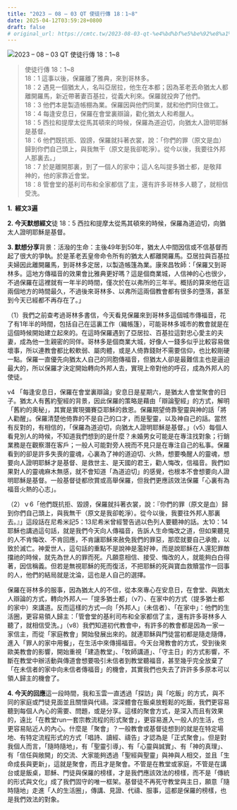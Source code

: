 ```yaml
---
title: "2023 – 08 – 03 QT 使徒行傳 18：1~8"
date: 2025-04-12T03:59:28+0800
draft: false
# original_url: https://cmtc.tw/2023-08-03-qt-%e4%bd%bf%e5%be%92%e8%a1%8c%e5%82%b3-18%ef%bc%9a18
---
```


![2023 – 08 – 03 QT  使徒行傳 18：1~8](/images/qt.jpg  "2023 – 08 – 03 QT  使徒行傳 18：1~8")

> 使徒行傳 18：1~8  
> 18：1 這事以後，保羅離了雅典，來到哥林多。  
> 18：2 遇見一個猶太人，名叫亞居拉，他生在本都；因為革老丟命猶太人都離開羅馬，新近帶著妻百基拉，從義大利來。保羅就投奔了他們。  
> 18：3 他們本是製造帳棚為業。保羅因與他們同業，就和他們同住做工。  
> 18：4 每逢安息日，保羅在會堂裏辯論，勸化猶太人和希臘人。  
> 18：5 西拉和提摩太從馬其頓來的時候，保羅為道迫切，向猶太人證明耶穌是基督。  
> 18：6 他們既抗拒、毀謗，保羅就抖著衣裳，說：「你們的罪（原文是血）歸到你們自己頭上，與我無干（原文是我卻乾淨）。從今以後，我要往外邦人那裏去。」  
> 18：7 於是離開那裏，到了一個人的家中；這人名叫提多猶士都，是敬拜　神的，他的家靠近會堂。  
> 18：8 管會堂的基利司布和全家都信了主，還有許多哥林多人聽了，就相信受洗。

**1.  經文3遍**

**2. 今天默想經文**徒 18：5 西拉和提摩太從馬其頓來的時候，保羅為道迫切，向猶太人證明耶穌是基督。

**3. 默想分享**背景：活潑的生命：主後49年到50年，猶太人中間因信或不信基督而起了很大的爭執。於是革老丟皇帝命令所有的猶太人都離開羅馬。亞居拉與百基拉夫婦因此離開羅馬，到哥林多定居，以製造帳篷為業。康來昌牧師：「保羅又到哥林多。這地方傳福音的效果會比雅典更好嗎？這是個商業城，人信神的心也很少，不過保羅在這裡就有一年半的時間，僅次於在以弗所的三年半。概括的算來他在這兩個地方的時間最久，不過後來哥林多、以弗所這兩個教會都有很多的墮落，甚至到今天已經都不再存在了。」

（1）我們之前查考過哥林多書信，今天看見保羅來到哥林多這個城市傳福音，花了有1年半的時間，包括自己在這裏工作（織帳篷），可能哥林多城市的教會就是在這個時候開始建立起來的。在這時保羅遇到了亞居拉、百基拉這對忠心愛主的夫妻，成為他一生親密的同伴。哥林多是個商業大城，好像人一錢多似乎比較容易做壞事，所以連教會都比較軟弱、屬肉體，或是人倚靠錢財不需要信仰，也比較剛硬一點。保羅一直優先向猶太人自己的同胞傳福音，但猶太人卻是最難信主也是逼迫最大的，所以保羅才決定開始轉向外邦人去，實現上帝對他的呼召，成為外邦人的使徒。

v4 「每逢安息日，保羅在會堂裏辯論」安息日是星期六，是猶太人會堂聚會的日子。猶太人有舊約聖經的背景，因此保羅的策略是藉由「辯論聖經」的方式，解明「舊約的奧秘」，其實是實現彌賽亞耶穌的救恩。保羅期望倚靠聖靈與神的話「將人勸醒」。保羅清楚他倚靠的不是自己的口才，而是聖靈，以及神自己的話。當然有反對的，有相信的，「保羅為道迫切，向猶太人證明耶穌是基督。」（v5）每個人看見別人的時候，不知道我們想到的是什麼？未婚男女可能是在專注找對象；行銷業務是在觀察潛在客戶；一般人可能對旁人視而不見只是在專注自己的私事。保羅看到的卻是許多失喪的靈魂，心裏為了神的道迫切、火熱，想要喚醒人的靈魂，想要向人證明耶穌才是基督、是救世主、是天國的君王，勸人悔改，信福音。我們如果對人的靈魂麻木無感，就不會知道「為道迫切」的感覺，也根本不會想要向人證明耶穌是基督。一般基督徒都欣賞或高舉保羅，但我們更應該效法保羅「心裏有為福音火熱的心志」。

（2）ｖ6「他們既抗拒、毀謗，保羅就抖著衣裳，說：『你們的罪（原文是血）歸到你們自己頭上，與我無干（原文是我卻乾淨）。從今以後，我要往外邦人那裏去。』」這段話在尼希米記5：13尼希米曾經警告過以色列人要聽神的話。太10：14耶穌也講過這句話，就是我們今天向人傳福音，告訴人生命悔改之道，但如果聽見的人不肯悔改、不肯回應，不肯讓耶穌來赦免我們的罪惡，那麼就要自己承擔，以致於滅亡。神愛世人，這句話的重點不是說神是濫好神，而是說耶穌在人還犯罪敵擋祂的時候，就先為世人的罪而死。凡願意相信、接受、悔改的人，就能夠白白得著，因信稱義。但若是無視耶穌的死而復活，不把耶穌的死與寶血救贖當作一回事的人，他們的結局就是沈淪，這也是人自己的選擇。

保羅在哥林多的服事，因為猶太人的不信，從本來專心在安息日，在會堂、與猶太人辯論的方式，轉向外邦人—「提多猶士都」（v7）、在家中的方式（提多猶士都的家中）來講道。反而這樣的方式—向「外邦人」（未信者）、「在家中」：他們的生活圈，更容易領人歸主：「管會堂的基利司布和全家都信了主，還有許多哥林多人聽了，就相信受洗。」（v8）我們知道初代教會中，有許多的教會都是因為一家一家信主，而從「家庭教會」開始發展出來的。就連耶穌與門徒當初都是隨走隨傳，進入「罪人的家中用餐」，在生活中來傳揚福音。今天台灣教會的方式，受到後來歐美教會的影響，開始重視「建造教堂」、「牧師講道」、「守主日」的方式影響，不斷在教堂中辦活動與傳道會想要吸引未信者到教堂聽福音，甚至幾乎完全放棄了「在未信者的家中向未信者傳福音」的機會，其實我們也失去了許許多多原本可以領人歸主的機會了。

**4. 今天的回應**這一段時間，我和玉雲一直透過「探訪」與「吃飯」的方式，與不同的家庭或門徒見面並且關懷與代禱。深深體會在飯桌放輕鬆的吃飯，我們更容易聽到每個人內心的需要、問題，或是分享。這樣的聚會方式，是深入而且有效果的，遠比「在教堂run一套宗教流程的形式聚會」，更容易進入一般人的生活，也更容易貼近人的內心。什麼是「聚會」？一般教會或基督徒想到的就是在特定場地、有特定流程形式的方式「唱詩、讀經、禱告」才認為是「正式聚會」。但是對我個人而言，「隨時隨地」，有「聖靈引導」、有「心靈與誠實」、有「神的真理」、有「信任與敞開」的交流、大家能夠透過「聖經與聖靈」與神與人相交，並且「生命成長與更新」，這就是聚會，而且才是聚會。不管是在教堂或家庭，不管是在講台或是飯桌，耶穌、門徒與保羅的榜樣，才是我們應該效法的榜樣，而不是「傳統的形式與文化」成了我們固守的唯一框架。基督徒不再死守教堂與主日，願意「隨時隨地」走進「人的生活圈」，傳講、見證、代禱、服事，這都是保羅的榜樣，也是我們效法的對象。